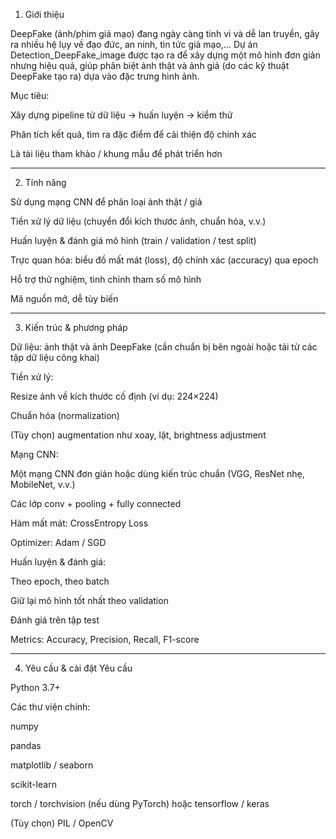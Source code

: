 1. Giới thiệu

DeepFake (ảnh/phim giả mạo) đang ngày càng tinh vi và dễ lan truyền, gây ra nhiều hệ lụy về đạo đức, an ninh, tin tức giả mạo,…
Dự án Detection_DeepFake_image được tạo ra để xây dựng một mô hình đơn giản nhưng hiệu quả, giúp phân biệt ảnh thật và ảnh giả (do các kỹ thuật DeepFake tạo ra) dựa vào đặc trưng hình ảnh.

Mục tiêu:

Xây dựng pipeline từ dữ liệu → huấn luyện → kiểm thử

Phân tích kết quả, tìm ra đặc điểm để cải thiện độ chính xác

Là tài liệu tham khảo / khung mẫu để phát triển hơn

--------------------------------------------------------------------------------------------------------------------------

2. Tính năng

Sử dụng mạng CNN để phân loại ảnh thật / giả

Tiền xử lý dữ liệu (chuyển đổi kích thước ảnh, chuẩn hóa, v.v.)

Huấn luyện & đánh giá mô hình (train / validation / test split)

Trực quan hóa: biểu đồ mất mát (loss), độ chính xác (accuracy) qua epoch

Hỗ trợ thử nghiệm, tinh chỉnh tham số mô hình

Mã nguồn mở, dễ tùy biến

--------------------------------------------------------------------------------------------------------------------------


3. Kiến trúc & phương pháp

Dữ liệu: ảnh thật và ảnh DeepFake (cần chuẩn bị bên ngoài hoặc tải từ các tập dữ liệu công khai)

Tiền xử lý:

Resize ảnh về kích thước cố định (ví dụ: 224×224)

Chuẩn hóa (normalization)

(Tùy chọn) augmentation như xoay, lật, brightness adjustment

Mạng CNN:

Một mạng CNN đơn giản hoặc dùng kiến trúc chuẩn (VGG, ResNet nhẹ, MobileNet, v.v.)

Các lớp conv + pooling + fully connected

Hàm mất mát: CrossEntropy Loss

Optimizer: Adam / SGD

Huấn luyện & đánh giá:

Theo epoch, theo batch

Giữ lại mô hình tốt nhất theo validation

Đánh giá trên tập test

Metrics: Accuracy, Precision, Recall, F1-score

--------------------------------------------------------------------------------------------------------------------------


4. Yêu cầu & cài đặt
Yêu cầu

Python 3.7+

Các thư viện chính:

numpy

pandas

matplotlib / seaborn

scikit-learn

torch / torchvision (nếu dùng PyTorch) hoặc tensorflow / keras

(Tùy chọn) PIL / OpenCV
